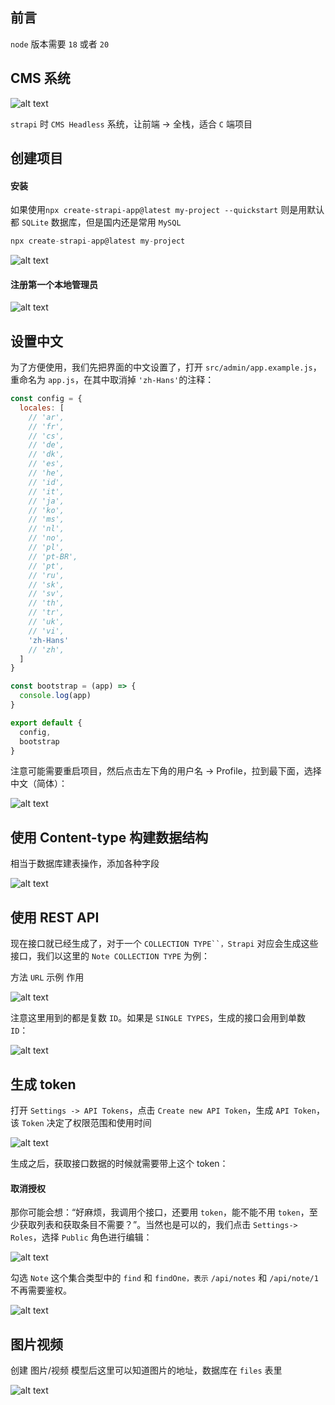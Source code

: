 ## 前言

`node` 版本需要 `18` 或者 `20`

## CMS 系统

![alt text](image.png)

`strapi` 时 `CMS Headless` 系统，让前端 -> 全栈，适合 `C` 端项目

## 创建项目

#### 安装

如果使用`npx create-strapi-app@latest my-project --quickstart` 则是用默认都 `SQLite` 数据库，但是国内还是常用 `MySQL`

```js
npx create-strapi-app@latest my-project
```

![alt text](image-9.png)

#### 注册第一个本地管理员

![alt text](image-2.png)

## 设置中文

为了方便使用，我们先把界面的中文设置了，打开 `src/admin/app.example.js`，重命名为 `app.js`，在其中取消掉 `'zh-Hans'`的注释：

```js
const config = {
  locales: [
    // 'ar',
    // 'fr',
    // 'cs',
    // 'de',
    // 'dk',
    // 'es',
    // 'he',
    // 'id',
    // 'it',
    // 'ja',
    // 'ko',
    // 'ms',
    // 'nl',
    // 'no',
    // 'pl',
    // 'pt-BR',
    // 'pt',
    // 'ru',
    // 'sk',
    // 'sv',
    // 'th',
    // 'tr',
    // 'uk',
    // 'vi',
    'zh-Hans'
    // 'zh',
  ]
}

const bootstrap = (app) => {
  console.log(app)
}

export default {
  config,
  bootstrap
}
```

注意可能需要重启项目，然后点击左下角的用户名 -> Profile，拉到最下面，选择中文（简体）：

![alt text](image-3.png)

## 使用 Content-type 构建数据结构

相当于数据库建表操作，添加各种字段

![alt text](2.gif)

## 使用 REST API

现在接口就已经生成了，对于一个 ` COLLECTION TYPE``，Strapi ` 对应会生成这些接口，我们以这里的 `Note COLLECTION TYPE` 为例：

方法 `URL` 示例 作用

![alt text](image-7.png)

注意这里用到的都是复数 `ID`。如果是 `SINGLE TYPES`，生成的接口会用到单数 `ID`：

![alt text](image-8.png)

## 生成 token

打开 `Settings -> API Tokens`，点击 `Create new API Token`，生成 `API Token`，该 `Token` 决定了权限范围和使用时间

![alt text](image-4.png)

生成之后，获取接口数据的时候就需要带上这个 token：

#### 取消授权

那你可能会想：“好麻烦，我调用个接口，还要用 `token`，能不能不用 `token`，至少获取列表和获取条目不需要？”。当然也是可以的，我们点击 `Settings-> Roles`，选择 `Public` 角色进行编辑：

![alt text](image-5.png)

勾选 `Note` 这个集合类型中的 `find` 和 `findOne，表示` `/api/notes` 和 `/api/note/1` 不再需要鉴权。

![alt text](image-6.png)

## 图片视频

创建 图片/视频 模型后这里可以知道图片的地址，数据库在 `files` 表里

![alt text](image-10.png)

